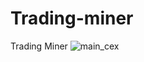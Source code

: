 # Trading-miner
Trading Miner
![main_cex](https://github.com/P4R0DX/Trading-miner/assets/145807394/e6e50c64-4176-4213-91cb-c934a5811915)
